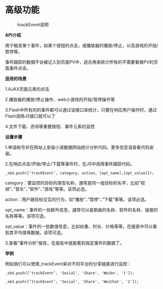# 高级功能

> **trackEvent说明**

**API介绍**

用于触发某个事件，如某个按钮的点击，或播放器的播放\/停止，以及游戏的开始\/暂停等。

事件跟踪的数据不会被记入到页面PV中，适合用来统计所有的不需要看做PV的页面事件点击。

**适用的场景**

1.AJAX页面元素的点击

2.播放器的播放\/停止操作、web小游戏的开始\/暂停操作等

3.Flash中所有的的事件都可以通过该接口来统计，只要在响应用户操作时，通过Flash调用JS接口就可以了

4.文件下载、咨询等重要按钮、事件元素的监控

**设置步骤**

1.申请帐号并在网站上安装小波数据网站统计分析代码。更多信息请查看代码安装。

2.在响应点击\/开始\/停止\/下载等事件时，在JS中调用事件跟踪代码。

```
_xbd.push([‘trackEvent’, category, action, [opt_name],[opt_value]]);
```

category：要监控的目标的类型名称，通常是同一组目标的名字，比如”视频”、”音乐”、”软件”、”游戏”等等。该项必选。

action：用户跟目标交互的行为，如”播放”、”暂停”、”下载”等等。该项必选。

opt\_name：事件的一些额外信息，通常可以是歌曲的名称、软件的名称、链接的名称等等。该项可选。

opt\_value：事件的一些数值信息，比如权重、时长、价格等等，在报表中可以看到其平均值等数据。该项可选。

3.查看”事件分析”报告，在报告中就能看到指定事件的数据了。

**举例**

例如我们可以使用\_trackEvent来对不同平台的分享链接进行监控：

```
_xbd.push([‘trackEvent’, 'Social', 'Share', 'Weibo', '1']);

_xbd.push([‘trackEvent’, 'Social', 'Share', 'WeiChat', '1']);
```

